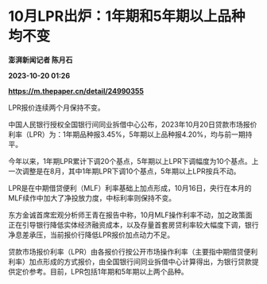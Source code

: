 # 10月LPR出炉：1年期和5年期以上品种均不变
**澎湃新闻记者 陈月石**

**2023-10-20 01:26**

**https://m.thepaper.cn/detail/24990355**

LPR报价连续两个月保持不变。

中国人民银行授权全国银行间同业拆借中心公布，2023年10月20日贷款市场报价利率（LPR）为：1年期品种报3.45%，5年期以上品种报4.20%，均与前一期持平。

今年以来，1年期LPR累计下调20个基点，5年期以上LPR下调幅度为10个基点。上一次调整是在8月，其中1年期LPR下调10个基点，5年期以上LPR按兵不动。

LPR是在中期借贷便利（MLF）利率基础上加点形成，10月16日，央行在本月的MLF续作中加大了净投放力度，中标利率则保持不变。

东方金诚首席宏观分析师王青在报告中称，10月MLF操作利率不动，加之政策面正在引导银行降低实体经济融资成本，以及存量首套房贷利率较大幅度下调，银行净息差承压，当前报价行降低LPR报价加点动力不足。

贷款市场报价利率（LPR）由各报价行按公开市场操作利率（主要指中期借贷便利利率）加点形成的方式报价，由全国银行间同业拆借中心计算得出，为银行贷款提供定价参考。目前，LPR包括1年期和5年期以上两个品种。